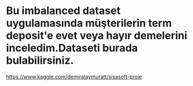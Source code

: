 # Bu imbalanced dataset uygulamasında müşterilerin term deposit'e evet veya hayır demelerini inceledim.Dataseti burada bulabilirsiniz.
https://www.kaggle.com/demiralaymuratt/sisasoft-proje
